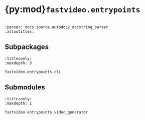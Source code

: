 # {py:mod}`fastvideo.entrypoints`

```{py:module} fastvideo.entrypoints
```

```{autodoc2-docstring} fastvideo.entrypoints
:parser: docs.source.autodoc2_docstring_parser
:allowtitles:
```

## Subpackages

```{toctree}
:titlesonly:
:maxdepth: 3

fastvideo.entrypoints.cli
```

## Submodules

```{toctree}
:titlesonly:
:maxdepth: 1

fastvideo.entrypoints.video_generator
```

